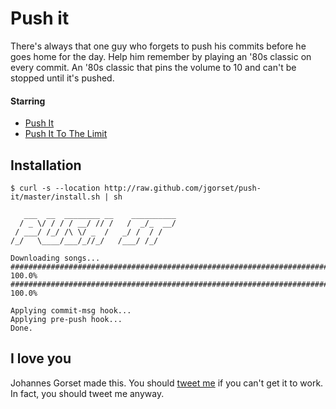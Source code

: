 # Push it

There's always that one guy who forgets to push his commits before he goes
home for the day. Help him remember by playing an '80s classic on every commit. An
'80s classic that pins the volume to 10 and can't be stopped until it's pushed.

#### Starring

* [Push It](https://www.youtube.com/watch?v=vCadcBR95oU)
* [Push It To The Limit](https://www.youtube.com/watch?v=9D-QD_HIfjA)

## Installation

```
$ curl -s --location http://raw.github.com/jgorset/push-it/master/install.sh | sh
```

```
   ___  __  ________ __    __________
  / _ \/ / / / __/ // /   /  _/_  __/
 / ___/ /_/ /\ \/ _  /   _/ /  / /
/_/   \____/___/_//_/   /___/ /_/

Downloading songs...
######################################################################## 100.0%
######################################################################## 100.0%

Applying commit-msg hook...
Applying pre-push hook...
Done.
```

## I love you

Johannes Gorset made this. You should [tweet me](http://twitter.com/jgorset>) if you can't get it
to work. In fact, you should tweet me anyway.

